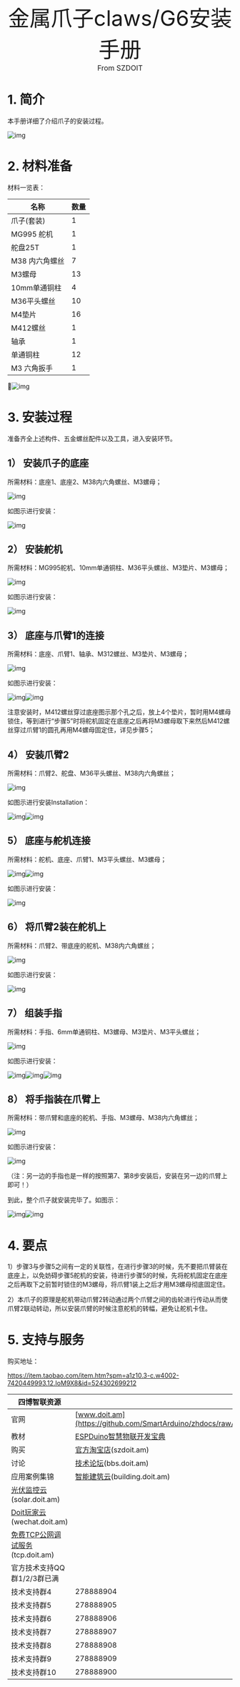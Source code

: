  

<center><font size=10>金属爪子claws/G6安装手册</font></center>
<center><font size=3> From SZDOIT </font></center>


# 1. 简介

本手册详细了介绍爪子的安装过程。

![img](https://github.com/SmartArduino/zhdocs/raw/master/zhRobotArm/claws/G6/wps43.jpg)

# 2. 材料准备

材料一览表：

| 名称           | 数量 |
| -------------- | ---- |
| 爪子(套装)     | 1    |
| MG995 舵机     | 1    |
| 舵盘25T        | 1    |
| M38 内六角螺丝 | 7    |
| M3螺母         | 13   |
| 10mm单通铜柱   | 4    |
| M36平头螺丝    | 10   |
| M4垫片         | 16   |
| M412螺丝       | 1    |
| 轴承           | 1    |
| 单通铜柱       | 12   |
| M3 六角扳手    | 1    |

![img](https://github.com/SmartArduino/zhdocs/raw/master/zhRobotArm/claws/G6/wps44.jpg)

 

# 3. 安装过程

准备齐全上述构件、五金螺丝配件以及工具，进入安装环节。

## 1） 安装爪子的底座

所需材料：底座1、底座2、M38内六角螺丝、M3螺母；

![img](https://github.com/SmartArduino/zhdocs/raw/master/zhRobotArm/claws/G6/wps45.jpg) 

如图示进行安装：

![img](https://github.com/SmartArduino/zhdocs/raw/master/zhRobotArm/claws/G6/wps46.jpg) 

 

## 2） 安装舵机

所需材料：MG995舵机、10mm单通铜柱、M36平头螺丝、M3垫片、M3螺母；

![img](https://github.com/SmartArduino/zhdocs/raw/master/zhRobotArm/claws/G6/wps47.jpg) 

如图示进行安装：

![img](https://github.com/SmartArduino/zhdocs/raw/master/zhRobotArm/claws/G6/wps48.jpg) 

## 3） 底座与爪臂1的连接

所需材料：底座、爪臂1、轴承、M312螺丝、M3垫片、M3螺母；

![img](https://github.com/SmartArduino/zhdocs/raw/master/zhRobotArm/claws/G6/wps49.jpg) 

如图示进行安装：

![img](https://github.com/SmartArduino/zhdocs/raw/master/zhRobotArm/claws/G6/wps50.jpg)![img](https://github.com/SmartArduino/zhdocs/raw/master/zhRobotArm/claws/G6/wps51.jpg) 

注意安装时，M412螺丝穿过底座图示那个孔之后，放上4个垫片，暂时用M4螺母锁住，等到进行“步骤5”时将舵机固定在底座之后再将M3螺母取下来然后M412螺丝穿过爪臂1的圆孔再用M4螺母固定住，详见步骤5；

## 4） 安装爪臂2

所需材料：爪臂2、舵盘、M36平头螺丝、M38内六角螺丝；

![img](https://github.com/SmartArduino/zhdocs/raw/master/zhRobotArm/claws/G6/wps52.jpg) 

如图示进行安装Installation：

![img](https://github.com/SmartArduino/zhdocs/raw/master/zhRobotArm/claws/G6/wps53.png)![img](https://github.com/SmartArduino/zhdocs/raw/master/zhRobotArm/claws/G6/wps54.png) 

## 5） 底座与舵机连接

所需材料：舵机、底座、爪臂1、M3平头螺丝、M3螺母；

![img](https://github.com/SmartArduino/zhdocs/raw/master/zhRobotArm/claws/G6/wps55.jpg)![img](https://github.com/SmartArduino/zhdocs/raw/master/zhRobotArm/claws/G6/wps56.png) 

如图示进行安装：

![img](https://github.com/SmartArduino/zhdocs/raw/master/zhRobotArm/claws/G6/wps57.jpg) 

 

## 6） 将爪臂2装在舵机上

所需材料：爪臂2、带底座的舵机、M38内六角螺丝；

![img](https://github.com/SmartArduino/zhdocs/raw/master/zhRobotArm/claws/G6/wps58.jpg) 

如图示进行安装：

![img](https://github.com/SmartArduino/zhdocs/raw/master/zhRobotArm/claws/G6/wps59.jpg) 

## 7） 组装手指

所需材料：手指、6mm单通铜柱、M3螺母、M3垫片、M3平头螺丝；

![img](https://github.com/SmartArduino/zhdocs/raw/master/zhRobotArm/claws/G6/wps60.jpg) 

如图示进行安装：

![img](https://github.com/SmartArduino/zhdocs/raw/master/zhRobotArm/claws/G6/wps61.png)![img](https://github.com/SmartArduino/zhdocs/raw/master/zhRobotArm/claws/G6/wps62.jpg)![img](https://github.com/SmartArduino/zhdocs/raw/master/zhRobotArm/claws/G6/wps63.jpg) 

## 8） 将手指装在爪臂上

所需材料：带爪臂和底座的舵机、手指、M3螺母、M38内六角螺丝；

![img](https://github.com/SmartArduino/zhdocs/raw/master/zhRobotArm/claws/G6/wps64.jpg) 

如图示进行安装：

![img](https://github.com/SmartArduino/zhdocs/raw/master/zhRobotArm/claws/G6/wps65.jpg) 

（注：另一边的手指也是一样的按照第7、第8步安装后，安装在另一边的爪臂上即可！）

到此，整个爪子就安装完毕了。如图示：

![img](https://github.com/SmartArduino/zhdocs/raw/master/zhRobotArm/claws/G6/wps66.png)![img](https://github.com/SmartArduino/zhdocs/raw/master/zhRobotArm/claws/G6/wps67.png) 

# 4. 要点

1）步骤3与步骤5之间有一定的关联性，在进行步骤3的时候，先不要把爪臂装在底座上，以免妨碍步骤5舵机的安装，待进行步骤5的时候，先将舵机固定在底座之后再取下之前暂时锁住的M3螺母，将爪臂1装上之后才用M3螺母彻底固定住。

2）本爪子的原理是舵机带动爪臂2转动通过两个爪臂之间的齿轮进行传动从而使爪臂2联动转动，所以安装爪臂的时候注意舵机的转幅，避免让舵机卡住。

# 5. 支持与服务

购买地址：

https://item.taobao.com/item.htm?spm=a1z10.3-c.w4002-7420449993.12.IoM9X8&id=524302699212

| 四博智联资源                                                 |                                                              |
| ------------------------------------------------------------ | ------------------------------------------------------------ |
| 官网                                                         | [www.doit.am](https://github.com/SmartArduino/zhdocs/raw/master/zhRobotArm/claws/G6/http://www.doit.am/) |
| 教材                                                         | [ESPDuino智慧物联开发宝典](https://github.com/SmartArduino/zhdocs/raw/master/zhRobotArm/claws/G6/https://item.taobao.com/item.htm?spm=a1z10.3-c.w4002-7420449993.9.Bgp1Ll&id=520583000610) |
| 购买                                                         | [官方淘宝店](https://github.com/SmartArduino/zhdocs/raw/master/zhRobotArm/claws/G6/https://szdoit.taobao.com/)(szdoit.am) |
| 讨论                                                         | [技术论坛](https://github.com/SmartArduino/zhdocs/raw/master/zhRobotArm/claws/G6/http://bbs.doit.am/forum.php)(bbs.doit.am) |
| 应用案例集锦                                                 | [智能建筑云](https://github.com/SmartArduino/zhdocs/raw/master/zhRobotArm/claws/G6/http://building.doit.am)(building.doit.am) |
| [光伏监控云](https://github.com/SmartArduino/zhdocs/raw/master/zhRobotArm/claws/G6/http://solar.doit.am)(solar.doit.am) |                                                              |
| [Doit玩家云](https://github.com/SmartArduino/zhdocs/raw/master/zhRobotArm/claws/G6/http://wechat.doit.am)(wechat.doit.am) |                                                              |
| [免费TCP公网调试服务](https://github.com/SmartArduino/zhdocs/raw/master/zhRobotArm/claws/G6/http://tcp.doit.am)(tcp.doit.am) |                                                              |
| 官方技术支持QQ群1/2/3群已满                                  |                                                              |
| 技术支持群4                                                  | 278888904                                                    |
| 技术支持群5                                                  | 278888905                                                    |
| 技术支持群6                                                  | 278888906                                                    |
| 技术支持群7                                                  | 278888907                                                    |
| 技术支持群8                                                  | 278888908                                                    |
| 技术支持群9                                                  | 278888909                                                    |
| 技术支持群10                                                 | 278888900                                                    |